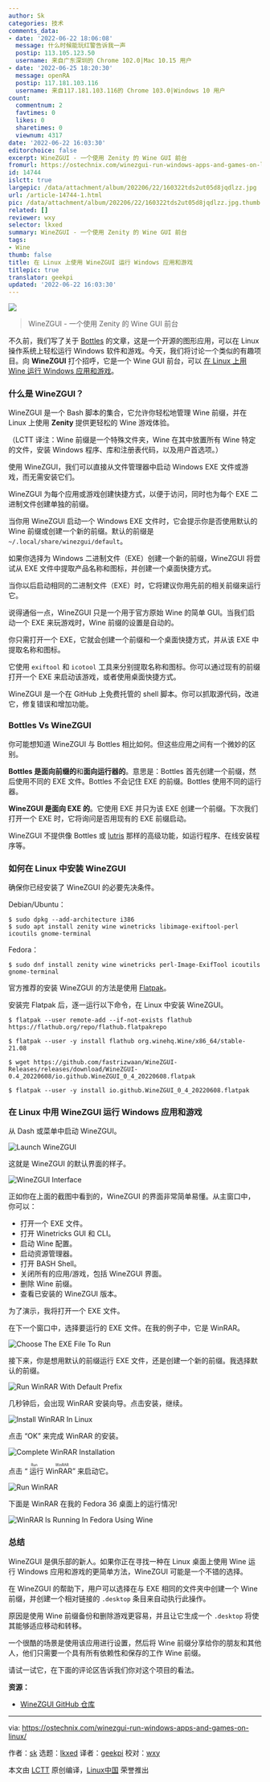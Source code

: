 ```yaml
---
author: Sk
categories: 技术
comments_data:
- date: '2022-06-22 18:06:08'
  message: 什么时候能玩红警告诉我一声
  postip: 113.105.123.50
  username: 来自广东深圳的 Chrome 102.0|Mac 10.15 用户
- date: '2022-06-25 18:20:30'
  message: openRA
  postip: 117.181.103.116
  username: 来自117.181.103.116的 Chrome 103.0|Windows 10 用户
count:
  commentnum: 2
  favtimes: 0
  likes: 0
  sharetimes: 0
  viewnum: 4317
date: '2022-06-22 16:03:30'
editorchoice: false
excerpt: WineZGUI - 一个使用 Zenity 的 Wine GUI 前台
fromurl: https://ostechnix.com/winezgui-run-windows-apps-and-games-on-linux/
id: 14744
islctt: true
largepic: /data/attachment/album/202206/22/160322tds2ut05d8jqdlzz.jpg
url: /article-14744-1.html
pic: /data/attachment/album/202206/22/160322tds2ut05d8jqdlzz.jpg.thumb.jpg
related: []
reviewer: wxy
selector: lkxed
summary: WineZGUI - 一个使用 Zenity 的 Wine GUI 前台
tags:
- Wine
thumb: false
title: 在 Linux 上使用 WineZGUI 运行 Windows 应用和游戏
titlepic: true
translator: geekpi
updated: '2022-06-22 16:03:30'
---
```


![](/data/attachment/album/202206/22/160322tds2ut05d8jqdlzz.jpg)



> 
> WineZGUI - 一个使用 Zenity 的 Wine GUI 前台
> 
> 
> 


不久前，我们写了关于 [Bottles](https://ostechnix.com/run-windows-software-on-linux-with-bottles/) 的文章，这是一个开源的图形应用，可以在 Linux 操作系统上轻松运行 Windows 软件和游戏。今天，我们将讨论一个类似的有趣项目。向 **WineZGUI** 打个招呼，它是一个 Wine GUI 前台，可以 [在 Linux 上用 Wine 运行 Windows 应用和游戏](https://ostechnix.com/run-windows-games-softwares-ubuntu-16-04/)。


### 什么是 WineZGUI？


WineZGUI 是一个 Bash 脚本的集合，它允许你轻松地管理 Wine 前缀，并在 Linux 上使用 **Zenity** 提供更轻松的 Wine 游戏体验。


（LCTT 译注：Wine 前缀是一个特殊文件夹，Wine 在其中放置所有 Wine 特定的文件，安装 Windows 程序、库和注册表代码，以及用户首选项。）


使用 WineZGUI，我们可以直接从文件管理器中启动 Windows EXE 文件或游戏，而无需安装它们。


WineZGUI 为每个应用或游戏创建快捷方式，以便于访问，同时也为每个 EXE 二进制文件创建单独的前缀。


当你用 WineZGUI 启动一个 Windows EXE 文件时，它会提示你是否使用默认的 Wine 前缀或创建一个新的前缀。默认的前缀是 `~/.local/share/winezgui/default`。


如果你选择为 Windows 二进制文件（EXE）创建一个新的前缀，WineZGUI 将尝试从 EXE 文件中提取产品名称和图标，并创建一个桌面快捷方式。


当你以后启动相同的二进制文件（EXE）时，它将建议你用先前的相关前缀来运行它。


说得通俗一点，WineZGUI 只是一个用于官方原始 Wine 的简单 GUI。当我们启动一个 EXE 来玩游戏时，Wine 前缀的设置是自动的。


你只需打开一个 EXE，它就会创建一个前缀和一个桌面快捷方式，并从该 EXE 中提取名称和图标。


它使用 `exiftool` 和 `icotool` 工具来分别提取名称和图标。你可以通过现有的前缀打开一个 EXE 来启动该游戏，或者使用桌面快捷方式。


WineZGUI 是一个在 GitHub 上免费托管的 shell 脚本。你可以抓取源代码，改进它，修复错误和增加功能。


### Bottles Vs WineZGUI


你可能想知道 WineZGUI 与 Bottles 相比如何。但这些应用之间有一个微妙的区别。


**Bottles 是面向前缀的**和**面向运行器的**。意思是：Bottles 首先创建一个前缀，然后使用不同的 EXE 文件。Bottles 不会记住 EXE 的前缀。Bottles 使用不同的运行器。


**WineZGUI 是面向 EXE 的**。它使用 EXE 并只为该 EXE 创建一个前缀。下次我们打开一个 EXE 时，它将询问是否用现有的 EXE 前缀启动。


WineZGUI 不提供像 Bottles 或 [lutris](https://ostechnix.com/manage-games-using-lutris-linux/) 那样的高级功能，如运行程序、在线安装程序等。


### 如何在 Linux 中安装 WineZGUI


确保你已经安装了 WineZGUI 的必要先决条件。


Debian/Ubuntu：



```
$ sudo dpkg --add-architecture i386
$ sudo apt install zenity wine winetricks libimage-exiftool-perl icoutils gnome-terminal

```

Fedora：



```
$ sudo dnf install zenity wine winetricks perl-Image-ExifTool icoutils gnome-terminal

```

官方推荐的安装 WineZGUI 的方法是使用 [Flatpak](https://ostechnix.com/how-to-install-and-use-flatpak-in-linux/)。


安装完 Flatpak 后，逐一运行以下命令，在 Linux 中安装 WineZGUI。



```
$ flatpak --user remote-add --if-not-exists flathub https://flathub.org/repo/flathub.flatpakrepo

```


```
$ flatpak --user -y install flathub org.winehq.Wine/x86_64/stable-21.08

```


```
$ wget https://github.com/fastrizwaan/WineZGUI-Releases/releases/download/WineZGUI-0.4_20220608/io.github.WineZGUI_0_4_20220608.flatpak

```


```
$ flatpak --user -y install io.github.WineZGUI_0_4_20220608.flatpak

```

### 在 Linux 中用 WineZGUI 运行 Windows 应用和游戏


从 Dash 或菜单中启动 WineZGUI。


![Launch WineZGUI](/data/attachment/album/202206/22/160331a00bbucv2bh3vkzk.png)


这就是 WineZGUI 的默认界面的样子。


![WineZGUI Interface](/data/attachment/album/202206/22/160331s4ejm4r0eu44u2q2.png)


正如你在上面的截图中看到的，WineZGUI 的界面非常简单易懂。从主窗口中，你可以：


* 打开一个 EXE 文件。
* 打开 Winetricks GUI 和 CLI。
* 启动 Wine 配置。
* 启动资源管理器。
* 打开 BASH Shell。
* 关闭所有的应用/游戏，包括 WineZGUI 界面。
* 删除 Wine 前缀。
* 查看已安装的 WineZGUI 版本。


为了演示，我将打开一个 EXE 文件。


在下一个窗口中，选择要运行的 EXE 文件。在我的例子中，它是 WinRAR。


![Choose The EXE File To Run](/data/attachment/album/202206/22/160332fnzymzuvuumnmsss.png)


接下来，你是想用默认的前缀运行 EXE 文件，还是创建一个新的前缀。我选择默认的前缀。


![Run WinRAR With Default Prefix](/data/attachment/album/202206/22/160333emua3mbuapidoom9.png)


几秒钟后，会出现 WinRAR 安装向导。点击安装，继续。


![Install WinRAR In Linux](/data/attachment/album/202206/22/160333ttnkd9kbkoooenby.png)


点击 “OK” 来完成 WinRAR 的安装。


![Complete WinRAR Installation](/data/attachment/album/202206/22/160333y3lbzx3clb39c6cd.png)


点击 “<ruby> 运行 WinRAR <rt>  Run WinRAR </rt></ruby>” 来启动它。


![Run WinRAR](/data/attachment/album/202206/22/160334x9fix9zc59n9x9jj.png)


下面是 WinRAR 在我的 Fedora 36 桌面上的运行情况!


![WinRAR Is Running In Fedora Using Wine](/data/attachment/album/202206/22/160336gg22qm2nsg0zuhig.png)


### 总结


WineZGUI 是俱乐部的新人。如果你正在寻找一种在 Linux 桌面上使用 Wine 运行 Windows 应用和游戏的更简单方法，WineZGUI 可能是一个不错的选择。


在 WineZGUI 的帮助下，用户可以选择在与 EXE 相同的文件夹中创建一个 Wine 前缀，并创建一个相对链接的 `.desktop` 条目来自动执行此操作。


原因是使用 Wine 前缀备份和删除游戏更容易，并且让它生成一个 `.desktop` 将使其能够适应移动和转移。


一个很酷的场景是使用该应用进行设置，然后将 Wine 前缀分享给你的朋友和其他人，他们只需要一个具有所有依赖性和保存的工作 Wine 前缀。


请试一试它，在下面的评论区告诉我们你对这个项目的看法。


**资源：**


* [WineZGUI GitHub 仓库](https://github.com/fastrizwaan/WineZGUI)




---


via: <https://ostechnix.com/winezgui-run-windows-apps-and-games-on-linux/>


作者：[sk](https://ostechnix.com/author/sk/) 选题：[lkxed](https://github.com/lkxed) 译者：[geekpi](https://github.com/geekpi) 校对：[wxy](https://github.com/wxy)


本文由 [LCTT](https://github.com/LCTT/TranslateProject) 原创编译，[Linux中国](https://linux.cn/) 荣誉推出